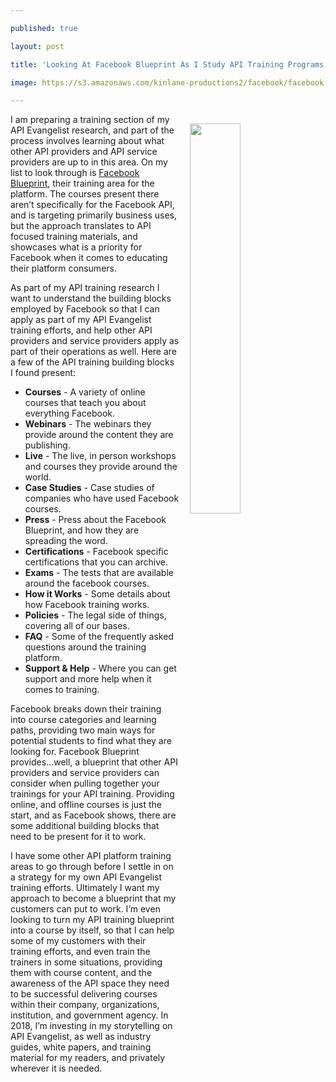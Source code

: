 ---
published: true
layout: post
title: 'Looking At Facebook Blueprint As I Study API Training Programs'
image: https://s3.amazonaws.com/kinlane-productions2/facebook/facebook-blueprint-screenshot.png
---

<p><a href="https://www.facebook.com/blueprint"><img src="https://s3.amazonaws.com/kinlane-productions2/facebook/facebook-blueprint-screenshot.png" align="right" width="40%" style="padding: 15px;" /></a>
<p>I am preparing a training section of my API Evangelist research, and part of the process involves learning about what other API providers and API service providers are up to in this area. On my list to look through is <a href="https://www.facebook.com/blueprint">Facebook Blueprint</a>, their training area for the platform. The courses present there aren’t specifically for the Facebook API, and is targeting primarily business uses, but the approach translates to API focused training materials, and showcases what is a priority for Facebook when it comes to educating their platform consumers.

<p>As part of my API training research I want to understand the building blocks employed by Facebook so that I can apply as part of my API Evangelist training efforts, and help other API providers and service providers apply as part of their operations as well. Here are a few of the API training building blocks I found present:

<ul>
  <li><strong>Courses</strong> - A variety of online courses that teach you about everything Facebook.</li>
  <li><strong>Webinars</strong> - The webinars they provide around the content they are publishing.</li>
  <li><strong>Live</strong> - The live, in person workshops and courses they provide around the world.</li>
  <li><strong>Case Studies</strong> - Case studies of companies who have used Facebook courses.</li>
  <li><strong>Press</strong> - Press about the Facebook Blueprint, and how they are spreading the word.</li>
  <li><strong>Certifications</strong> - Facebook specific certifications that you can archive.</li>
  <li><strong>Exams</strong> - The tests that are available around the facebook courses.</li>
  <li><strong>How it Works</strong> - Some details about how Facebook training works.</li>
  <li><strong>Policies</strong> - The legal side of things, covering all of our bases.</li>
  <li><strong>FAQ</strong> - Some of the frequently asked questions around the training platform.</li>
  <li><strong>Support &amp; Help</strong> - Where you can get support and more help when it comes to training.</li>
</ul>

<p>Facebook breaks down their training into course categories and learning paths, providing two main ways for potential students to find what they are looking for. Facebook Blueprint provides…well, a blueprint that other API providers and service providers can consider when pulling together your trainings for your API training. Providing online, and offline courses is just the start, and as Facebook shows, there are some additional building blocks that need to be present for it to work.

<p>I have some other API platform training areas to go through before I settle in on a strategy for my own API Evangelist training efforts. Ultimately I want my approach to become a blueprint that my customers can put to work. I’m even looking to turn my API training blueprint into a course by itself, so that I can help some of my customers with their training efforts, and even train the trainers in some situations, providing them with course content, and the awareness of the API space they need to be successful delivering courses within their company, organizations, institution, and government agency. In 2018, I’m investing in my storytelling on API Evangelist, as well as industry guides, white papers, and training material for my readers, and privately wherever it is needed.


